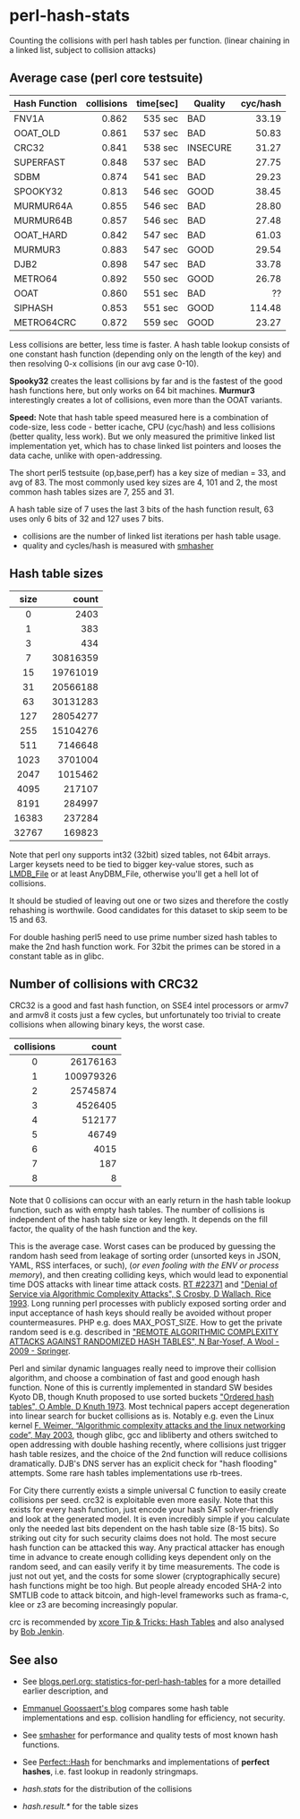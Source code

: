 perl-hash-stats
===============

Counting the collisions with perl hash tables per function.
(linear chaining in a linked list, subject to collision attacks)

Average case (perl core testsuite)
----------------------------------

| Hash Function | collisions|  time[sec] | Quality | cyc/hash |
|:--------------|----------:|-----------:|---------|---------:|
| FNV1A	        | 0.862     |   535 sec  |   BAD   |  33.19  |
| OOAT_OLD      | 0.861     |   537 sec  |   BAD   |  50.83  |
| CRC32	        | 0.841     |   538 sec  | INSECURE|  31.27  |
| SUPERFAST     | 0.848     |   537 sec  |   BAD   |  27.75  |
| SDBM	        | 0.874     |   541 sec  |   BAD   |  29.23  |
| SPOOKY32      | 0.813     |   546 sec  |  GOOD   |  38.45  |
| MURMUR64A     | 0.855     |   546 sec  |   BAD   |  28.80  |
| MURMUR64B     | 0.857     |   546 sec  |   BAD   |  27.48  |
| OOAT_HARD     | 0.842     |   547 sec  |   BAD   |  61.03  |
| MURMUR3       | 0.883     |   547 sec  |  GOOD   |  29.54  |
| DJB2          | 0.898     |   547 sec  |   BAD   |  33.78  |
| METRO64       | 0.892     |   550 sec  |  GOOD   |  26.78  |
| OOAT          | 0.860     |   551 sec  |   BAD   |  ??     |
| SIPHASH       | 0.853     |   551 sec  |  GOOD   |  114.48 |
| METRO64CRC    | 0.872     |   559 sec  |  GOOD   |  23.27  |

Less collisions are better, less time is faster.
A hash table lookup consists of one constant hash function
(depending only on the length of the key) and then resolving
0-x collisions (in our avg case 0-10).

**Spooky32** creates the least collisions by far and is the fastest of
the good hash functions here, but only works on 64 bit
machines. **Murmur3** interestingly creates a lot of collisions, even
more than the OOAT variants.

**Speed:** Note that hash table speed measured here is a combination of
code-size, less code - better icache, CPU (cyc/hash) and less
collisions (better quality, less work). But we only measured the
primitive linked list implementation yet, which has to chase linked
list pointers and looses the data cache, unlike with open-addressing.

The short perl5 testsuite (op,base,perf) has a key size of median =
33, and avg of 83.  The most commonly used key sizes are 4, 101 and
2, the most common hash tables sizes are 7, 255 and 31.

A hash table size of 7 uses the last 3 bits of the hash function result,
63 uses only 6 bits of 32 and 127 uses 7 bits.

* collisions are the number of linked list iterations per hash table usage.
* quality and cycles/hash is measured with [smhasher](https://github.com/rurban/smhasher)

Hash table sizes
----------------

| size  |     count |
|:-----:|----------:|
|     0 |      2403 |
|     1 |       383 |
|     3 |       434 |
|     7 |  30816359 |
|    15 |  19761019 |
|    31 |  20566188 |
|    63 |  30131283 |
|   127 |  28054277 |
|   255 |  15104276 |
|   511 |   7146648 |
|  1023 |   3701004 |
|  2047 |   1015462 |
|  4095 |    217107 |
|  8191 |    284997 |
| 16383 |    237284 |
| 32767 |    169823 |

Note that perl ony supports int32 (32bit) sized tables, not 64bit arrays.
Larger keysets need to be tied to bigger key-value stores, such as
[LMDB_File](http://search.cpan.org/dist/LMDB_File/) or at least
AnyDBM_File, otherwise you'll get a hell lot of collisions.

It should be studied of leaving out one or two sizes and therefore the costly
rehashing is worthwile. Good candidates for this dataset to skip seem to be
15 and 63.

For double hashing perl5 need to use prime number sized hash tables to 
make the 2nd hash function work. For 32bit the primes can be stored
in a constant table as in glibc.


Number of collisions with CRC32
------------------------------
CRC32 is a good and fast hash function, on SSE4 intel processors or
armv7 and armv8 it costs just a few cycles, but unfortunately too trivial
to create collisions when allowing binary keys, the worst case.


| collisions|     count |
|:---------:|----------:|
|        0  |  26176163 |
|        1  | 100979326 |
|        2  |  25745874 |
|        3  |   4526405 |
|        4  |    512177 |
|        5  |     46749 |
|        6  |      4015 |
|        7  |       187 |
|        8  |         8 |

Note that 0 collisions can occur with an early return in the hash
table lookup function, such as with empty hash tables.
The number of collisions is independent of the hash table size or key length.
It depends on the fill factor, the quality of the hash function and the key.

This is the average case. Worst cases can be produced by guessing the random hash
seed from leakage of sorting order (unsorted keys in JSON, YAML, RSS interfaces, or such),
(_or even fooling with the ENV or process memory_), and then creating colliding keys, which
would lead to exponential time DOS attacks with linear time attack costs. [RT #22371](https://rt.perl.org/Public/Bug/Display.html?id=22371) and ["Denial of Service via Algorithmic Complexity Attacks", S Crosby, D Wallach, Rice 1993](http://www.rootsecure.net/content/downloads/pdf/dos_via_algorithmic_complexity_attack.pdf).
Long running perl processes with publicly exposed sorting order and input acceptance of hash keys
should really be avoided without proper countermeasures. PHP e.g. does MAX\_POST\_SIZE.
How to get the private random seed is e.g. described in ["REMOTE ALGORITHMIC COMPLEXITY ATTACKS AGAINST
RANDOMIZED HASH TABLES", N Bar-Yosef, A Wool - 2009 - Springer](https://www.eng.tau.ac.il/~yash/C2_039_Wool.pdf).

Perl and similar dynamic languages really need to improve their collision algorithm, and choose
a combination of fast and good enough hash function. None of this is currently implemented in
standard SW besides Kyoto DB, though Knuth proposed to use sorted buckets
["Ordered hash tables", O Amble, D Knuth 1973](http://comjnl.oxfordjournals.org/content/17/2/135.full.pdf).
Most technical papers accept degeneration into linear search for bucket collisions as is.
Notably e.g. even the Linux kernel [F. Weimer, “Algorithmic complexity attacks and the
linux networking code”, May 2003](http://www.enyo.de/fw/security/notes/linux-dst-cache-dos.html),
though glibc, gcc and libliberty and others switched to open addressing with double hashing recently,
where collisions just trigger hash table resizes, and the choice of the 2nd function will reduce
collisions dramatically.
DJB's DNS server has an explicit check for "hash flooding" attempts.
Some rare hash tables implementations use rb-trees.

For City there currently exists a simple universal C function to
easily create collisions per seed.  crc32 is exploitable even more
easily.  Note that this exists for every hash function, just encode
your hash SAT solver-friendly and look at the generated model. It is
even incredibly simple if you calculate only the needed last bits
dependent on the hash table size (8-15 bits).  So striking out city
for such security claims does not hold. The most secure hash function
can be attacked this way. Any practical attacker has enough time in
advance to create enough colliding keys dependent only on the random
seed, and can easily verify it by time measurements.  The code is just
not out yet, and the costs for some slower (cryptographically secure)
hash functions might be too high. But people already encoded SHA-2
into SMTLIB code to attack bitcoin, and high-level frameworks such as
frama-c, klee or z3 are becoming increasingly popular.

crc is recommended by [xcore Tip & Tricks: Hash Tables](http://xcore.github.io/doc_tips_and_tricks/hash-tables.html)
and also analysed by [Bob Jenkin](http://burtleburtle.net/bob/hash/examhash.html).


See also
--------

* See [blogs.perl.org: statistics-for-perl-hash-tables](http://blogs.perl.org/users/rurban/2014/04/statistics-for-perl-hash-tables.html) for a more detailled earlier description, and

* [Emmanuel Goossaert's blog](http://codecapsule.com/2013/05/13/implementing-a-key-value-store-part-5-hash-table-implementations/) compares some hash table implementations and esp. collision handling for efficiency, not security.

* See [smhasher](https://github.com/rurban/smhasher) for performance and quality tests
of most known hash functions.

* See [Perfect::Hash](https://github.com/rurban/Perfect-Hash) for benchmarks and
implementations of **perfect hashes**, i.e. fast lookup in readonly stringmaps.

* _hash.stats_ for the distribution of the collisions

* _hash.result.*_ for the table sizes
